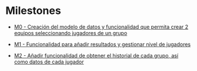# Milestones

- [M0 - Creación del modelo de datos y funcionalidad que permita crear 2 equipos seleccionando jugadores de un grupo](https://github.com/manujurado1/SportsBar-IV/milestone/1)

- [M1 - Funcionalidad para añadir resultados y gestionar nivel de jugadores](https://github.com/manujurado1/SportsBar-IV/milestone/2)

- [M2 - Añadir funcionalidad de obtener el historial de cada grupo, así como datos de cada jugador](https://github.com/manujurado1/SportsBar-IV/milestone/3) 